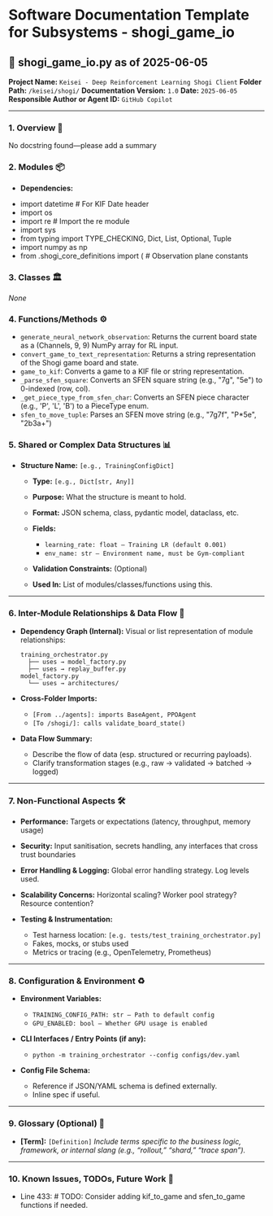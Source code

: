 # Software Documentation Template for Subsystems - shogi_game_io

## 📘 shogi_game_io.py as of 2025-06-05

**Project Name:** `Keisei - Deep Reinforcement Learning Shogi Client`
**Folder Path:** `/keisei/shogi/`
**Documentation Version:** `1.0`
**Date:** `2025-06-05`
**Responsible Author or Agent ID:** `GitHub Copilot`

---

### 1. Overview 📜

No docstring found—please add a summary
### 2. Modules 📦

* **Dependencies:**
- import datetime  # For KIF Date header
- import os
- import re  # Import the re module
- import sys
- from typing import TYPE_CHECKING, Dict, List, Optional, Tuple
- import numpy as np
- from .shogi_core_definitions import (  # Observation plane constants
### 3. Classes 🏛️

*None*
### 4. Functions/Methods ⚙️

- `generate_neural_network_observation`: Returns the current board state as a (Channels, 9, 9) NumPy array for RL input.
- `convert_game_to_text_representation`: Returns a string representation of the Shogi game board and state.
- `game_to_kif`: Converts a game to a KIF file or string representation.
- `_parse_sfen_square`: Converts an SFEN square string (e.g., "7g", "5e") to 0-indexed (row, col).
- `_get_piece_type_from_sfen_char`: Converts an SFEN piece character (e.g., 'P', 'L', 'B') to a PieceType enum.
- `sfen_to_move_tuple`: Parses an SFEN move string (e.g., "7g7f", "P*5e", "2b3a+")
### 5. Shared or Complex Data Structures 📊

* **Structure Name:** `[e.g., TrainingConfigDict]`

  * **Type:** `[e.g., Dict[str, Any]]`
  * **Purpose:** What the structure is meant to hold.
  * **Format:** JSON schema, class, pydantic model, dataclass, etc.
  * **Fields:**

    * `learning_rate: float – Training LR (default 0.001)`
    * `env_name: str – Environment name, must be Gym-compliant`
  * **Validation Constraints:** (Optional)
  * **Used In:** List of modules/classes/functions using this.

---

### 6. Inter-Module Relationships & Data Flow 🔄

* **Dependency Graph (Internal):**
  Visual or list representation of module relationships:

  ```
  training_orchestrator.py
    ├── uses → model_factory.py
    ├── uses → replay_buffer.py
  model_factory.py
    └── uses → architectures/
  ```

* **Cross-Folder Imports:**

  * `[From ../agents]: imports BaseAgent, PPOAgent`
  * `[To /shogi/]: calls validate_board_state()`

* **Data Flow Summary:**

  * Describe the flow of data (esp. structured or recurring payloads).
  * Clarify transformation stages (e.g., raw → validated → batched → logged)

---

### 7. Non-Functional Aspects 🛠️

* **Performance:**
  Targets or expectations (latency, throughput, memory usage)

* **Security:**
  Input sanitisation, secrets handling, any interfaces that cross trust boundaries

* **Error Handling & Logging:**
  Global error handling strategy. Log levels used.

* **Scalability Concerns:**
  Horizontal scaling? Worker pool strategy? Resource contention?

* **Testing & Instrumentation:**

  * Test harness location: `[e.g. tests/test_training_orchestrator.py]`
  * Fakes, mocks, or stubs used
  * Metrics or tracing (e.g., OpenTelemetry, Prometheus)

---

### 8. Configuration & Environment ♻️

* **Environment Variables:**

  * `TRAINING_CONFIG_PATH: str – Path to default config`
  * `GPU_ENABLED: bool – Whether GPU usage is enabled`

* **CLI Interfaces / Entry Points (if any):**

  * `python -m training_orchestrator --config configs/dev.yaml`

* **Config File Schema:**

  * Reference if JSON/YAML schema is defined externally.
  * Inline spec if useful.

---

### 9. Glossary (Optional) 📖

* **\[Term]:** `[Definition]`
  *Include terms specific to the business logic, framework, or internal slang (e.g., “rollout,” “shard,” “trace span”).*

---

### 10. Known Issues, TODOs, Future Work 🧭

- Line 433: # TODO: Consider adding kif_to_game and sfen_to_game functions if needed.
